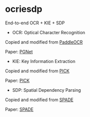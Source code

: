 # ocriesdp
End-to-end OCR + KIE + SDP

- OCR: Optical Character Recognition

Copied and modified from [PaddleOCR](https://github.com/PaddlePaddle/PaddleOCR)

Paper: [PGNet](https://arxiv.org/pdf/2104.05458.pdf)

- KIE: Key Information Extraction

Copied and modified from [PICK](https://github.com/wenwenyu/PICK-pytorch)

Paper: [PICK](https://arxiv.org/pdf/2004.07464.pdf) 

- SDP: Spatial Dependency Parsing

Copied and modified from [SPADE](https://github.com/clovaai/spade)

Paper: [SPADE](https://arxiv.org/pdf/2005.00642.pdf)

